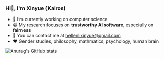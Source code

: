 ### Hi👋, I'm Xinyue (Kairos)

- 🔭 I’m currently working on computer science
- 😁 My research focuses on **trustworthy AI software**, especially on **fairness**
- 📧 You can contact me at hellenlixinyue@gmail.com
- ❤️ Gender studies, philosophy, mathmatics, psychology, human brain

![Anurag's GitHub stats](https://github-readme-stats.vercel.app/api?username=xinyuelxy&count_private=true&show_icons=true&theme=react)
